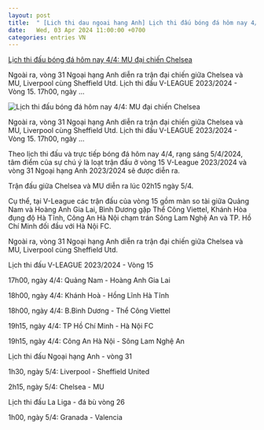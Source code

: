 ```yaml
---
layout: post
title:  " [Lich thi dau ngoai hang Anh] Lịch thi đấu bóng đá hôm nay 4/4: MU đại chiến Chelsea"
date:   Wed, 03 Apr 2024 11:00:00 +0700
categories: entries VN
---
```

[Lịch thi đấu bóng đá hôm nay 4/4: MU đại chiến Chelsea](https://congthuong.vn/lich-thi-dau-bong-da-hom-nay-44-mu-dai-chien-chelsea-song-lam-nghe-an-gap-cong-an-ha-noi-312709.html)

Ngoài ra, vòng 31 Ngoại hạng Anh diễn ra trận đại chiến giữa Chelsea và MU, Liverpool cùng Sheffield Utd. Lịch thi đấu V-LEAGUE 2023/2024 - Vòng 15. 17h00, ngày&nbsp;...

![Lịch thi đấu bóng đá hôm nay 4/4: MU đại chiến Chelsea](https://congthuong-cdn.mastercms.vn/stores/news_dataimages/2024/042024/04/09/in_social/chelsea-mu-1920240404090608.jpg?randTime=1712220643)

Ngoài ra, vòng 31 Ngoại hạng Anh diễn ra trận đại chiến giữa Chelsea và MU, Liverpool cùng Sheffield Utd. Lịch thi đấu V-LEAGUE 2023/2024 - Vòng 15. 17h00, ngày&nbsp;...

Theo lịch thi đấu và trực tiếp bóng đá hôm nay 4/4, rạng sáng 5/4/2024, tâm điểm của sự chú ý là loạt trận đấu ở vòng 15 V-League 2023/2024 và vòng 31 Ngoại hạng Anh 2023/2024 sẽ được diễn ra.

Trận đấu giữa Chelsea và MU diễn ra lúc 02h15 ngày 5/4.

Cụ thể, tại V-League các trận đấu của vòng 15 gồm màn so tài giữa Quảng Nam và Hoàng Anh Gia Lai, Bình Dương gặp Thể Công Viettel, Khánh Hòa đụng độ Hà Tĩnh, Công An Hà Nội chạm trán Sông Lam Nghệ An và TP. Hồ Chí Minh đối đầu với Hà Nội FC.

Ngoài ra, vòng 31 Ngoại hạng Anh diễn ra trận đại chiến giữa Chelsea và MU, Liverpool cùng Sheffield Utd.

Lịch thi đấu V-LEAGUE 2023/2024 - Vòng 15

17h00, ngày 4/4: Quảng Nam - Hoàng Anh Gia Lai

18h00, ngày 4/4: Khánh Hoà - Hồng Lĩnh Hà Tĩnh

18h00, ngày 4/4: B.Bình Dương - Thể Công Viettel

19h15, ngày 4/4: TP Hồ Chí Minh - Hà Nội FC

19h15, ngày 4/4: Công An Hà Nội - Sông Lam Nghệ An

Lịch thi đấu Ngoại hạng Anh - vòng 31

1h30, ngày 5/4: Liverpool - Sheffield United

2h15, ngày 5/4: Chelsea - MU

Lịch thi đấu La Liga - đá bù vòng 26

1h00, ngày 5/4: Granada - Valencia

